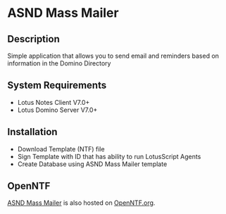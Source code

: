 # ASND Mass Mailer #

## Description ##

Simple application that allows you to send email and reminders based on information in the Domino Directory

## System Requirements ##
- Lotus Notes Client V7.0+
- Lotus Domino Server V7.0+

## Installation ##
- Download Template (NTF) file
- Sign Template with ID that has ability to run LotusScript Agents
- Create Database using ASND Mass Mailer template

## OpenNTF ##
[ASND Mass Mailer](http://www.openntf.org/internal/home.nsf/project.xsp?action=openDocument&name=ASND%20Mass%20Mailer "ASND Mass Mailer") is also hosted on [OpenNTF.org](http://www.openntf.org "OpenNTF.org").
